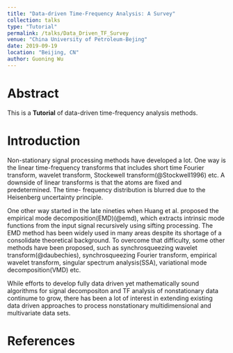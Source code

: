 ```yaml
---
title: "Data-driven Time-Frequency Analysis: A Survey"
collection: talks
type: "Tutorial"
permalink: /talks/Data_Driven_TF_Survey
venue: "China University of Petroleum-Bejing"
date: 2019-09-19
location: "Beijing, CN"
author: Guoning Wu
---
```


# Abstract
This is a **Tutorial** of data-driven time-frequency analysis methods.

# Introduction
Non-stationary signal processing methods have developed a lot. One way 
is the linear time-frequency transforms that includes short time Fourier 
transform, wavelet transform, Stockewell transform(@Stockwell1996) etc. A downside of 
linear transforms is that the atoms are fixed and predetermined. The time-
frequency distribution is blurred due to the Heisenberg uncertainty 
principle.

One other way started in the late nineties when Huang et al. proposed 
the empirical mode decomposition(EMD)(@emd), which extracts intrinsic mode 
functions from the input signal recursively using sifting processing.
The EMD method has been widely used in many areas despite its shortage of 
a consolidate theoretical background. To overcome that difficulty, some
other methods have been proposed, such as synchrosqueezing wavelet transform(@daubechies), 
synchrosqueezing Fourier transform, empirical wavelet transform, singular 
spectrum analysis(SSA), variational mode decomposition(VMD) etc.

While efforts to develop fully data driven yet mathematically sound algorithms for signal decompositon and TF analysis of nonstationary data continume to grow, there has been a lot of interest in extending existing data driven approaches to process nonstationary multidimensional and multivariate data sets.


# References
